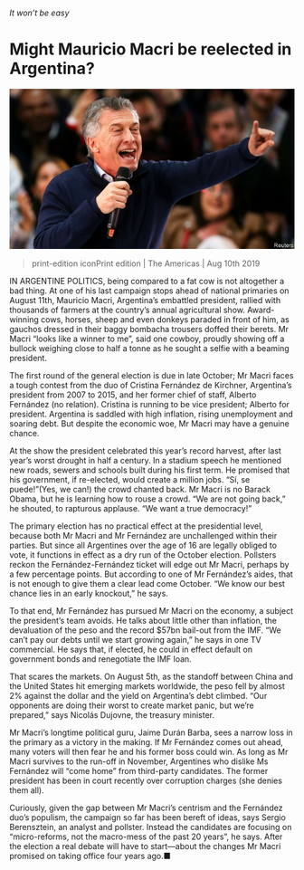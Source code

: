 ###### It won’t be easy

# Might Mauricio Macri be reelected in Argentina? 

![image](images/20190810_AMP505.jpg) 

> print-edition iconPrint edition | The Americas | Aug 10th 2019 

IN ARGENTINE POLITICS, being compared to a fat cow is not altogether a bad thing. At one of his last campaign stops ahead of national primaries on August 11th, Mauricio Macri, Argentina’s embattled president, rallied with thousands of farmers at the country’s annual agricultural show. Award-winning cows, horses, sheep and even donkeys paraded in front of him, as gauchos dressed in their baggy bombacha trousers doffed their berets. Mr Macri “looks like a winner to me”, said one cowboy, proudly showing off a bullock weighing close to half a tonne as he sought a selfie with a beaming president. 

The first round of the general election is due in late October; Mr Macri faces a tough contest from the duo of Cristina Fernández de Kirchner, Argentina’s president from 2007 to 2015, and her former chief of staff, Alberto Fernández (no relation). Cristina is running to be vice president; Alberto for president. Argentina is saddled with high inflation, rising unemployment and soaring debt. But despite the economic woe, Mr Macri may have a genuine chance. 

At the show the president celebrated this year’s record harvest, after last year’s worst drought in half a century. In a stadium speech he mentioned new roads, sewers and schools built during his first term. He promised that his government, if re-elected, would create a million jobs. “Sí, se puede!”(Yes, we can!) the crowd chanted back. Mr Macri is no Barack Obama, but he is learning how to rouse a crowd. “We are not going back,” he shouted, to rapturous applause. “We want a true democracy!” 

The primary election has no practical effect at the presidential level, because both Mr Macri and Mr Fernández are unchallenged within their parties. But since all Argentines over the age of 16 are legally obliged to vote, it functions in effect as a dry run of the October election. Pollsters reckon the Fernández-Fernández ticket will edge out Mr Macri, perhaps by a few percentage points. But according to one of Mr Fernández’s aides, that is not enough to give them a clear lead come October. “We know our best chance lies in an early knockout,” he says. 

To that end, Mr Fernández has pursued Mr Macri on the economy, a subject the president’s team avoids. He talks about little other than inflation, the devaluation of the peso and the record $57bn bail-out from the IMF. “We can’t pay our debts until we start growing again,” he says in one TV commercial. He says that, if elected, he could in effect default on government bonds and renegotiate the IMF loan. 

That scares the markets. On August 5th, as the standoff between China and the United States hit emerging markets worldwide, the peso fell by almost 2% against the dollar and the yield on Argentina’s debt climbed. “Our opponents are doing their worst to create market panic, but we’re prepared,” says Nicolás Dujovne, the treasury minister. 

Mr Macri’s longtime political guru, Jaime Durán Barba, sees a narrow loss in the primary as a victory in the making. If Mr Fernández comes out ahead, many voters will then fear he and his former boss could win. As long as Mr Macri survives to the run-off in November, Argentines who dislike Ms Fernández will “come home” from third-party candidates. The former president has been in court recently over corruption charges (she denies them all). 

Curiously, given the gap between Mr Macri’s centrism and the Fernández duo’s populism, the campaign so far has been bereft of ideas, says Sergio Berensztein, an analyst and pollster. Instead the candidates are focusing on “micro-reforms, not the macro-mess of the past 20 years”, he says. After the election a real debate will have to start—about the changes Mr Macri promised on taking office four years ago.■ 


